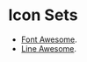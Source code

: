 # Icon Sets

* [Font Awesome](https://fontawesome.com/).
* [Line Awesome](https://icons8.com/line-awesome).

